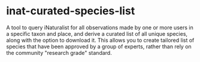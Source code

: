 # inat-curated-species-list

A tool to query iNaturalist for all observations made by one or more users in a specific taxon and place, and derive a curated list of all unique species, along with the option to download it. This allows you to create tailored list of species that have been approved by a group of experts, rather than rely on the community "research grade" standard.

